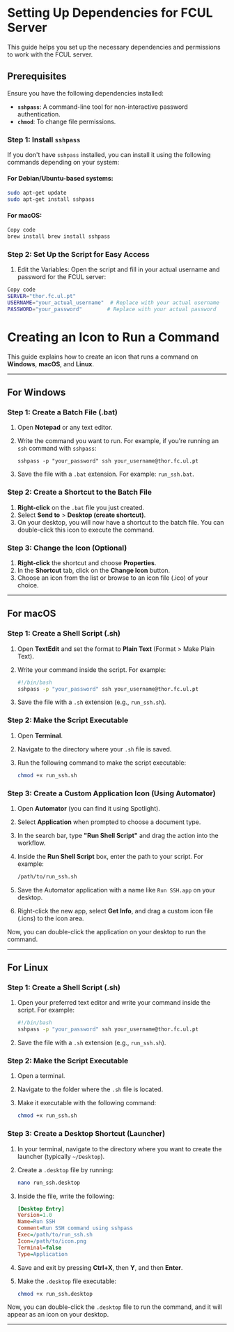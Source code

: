 # Setting Up Dependencies for FCUL Server

This guide helps you set up the necessary dependencies and permissions to work with the FCUL server.

## Prerequisites

Ensure you have the following dependencies installed:

- **`sshpass`**: A command-line tool for non-interactive password authentication.
- **`chmod`**: To change file permissions.

### Step 1: Install `sshpass`

If you don't have `sshpass` installed, you can install it using the following commands depending on your system:

#### For Debian/Ubuntu-based systems:
```bash
sudo apt-get update
sudo apt-get install sshpass
```
#### For macOS:

```bash
Copy code
brew install brew install sshpass
```

### Step 2: Set Up the Script for Easy Access
1. Edit the Variables: Open the script and fill in your actual username and password for the FCUL server:
```bash
Copy code
SERVER="thor.fc.ul.pt"
USERNAME="your_actual_username"  # Replace with your actual username
PASSWORD="your_password"        # Replace with your actual password
```

# Creating an Icon to Run a Command

This guide explains how to create an icon that runs a command on **Windows**, **macOS**, and **Linux**.

---

## **For Windows**

### Step 1: Create a Batch File (.bat)

1. Open **Notepad** or any text editor.
2. Write the command you want to run. For example, if you're running an `ssh` command with `sshpass`:

    ```batch
    sshpass -p "your_password" ssh your_username@thor.fc.ul.pt
    ```

3. Save the file with a `.bat` extension. For example: `run_ssh.bat`.

### Step 2: Create a Shortcut to the Batch File

1. **Right-click** on the `.bat` file you just created.
2. Select **Send to** > **Desktop (create shortcut)**.
3. On your desktop, you will now have a shortcut to the batch file. You can double-click this icon to execute the command.

### Step 3: Change the Icon (Optional)

1. **Right-click** the shortcut and choose **Properties**.
2. In the **Shortcut** tab, click on the **Change Icon** button.
3. Choose an icon from the list or browse to an icon file (.ico) of your choice.

---

## **For macOS**

### Step 1: Create a Shell Script (.sh)

1. Open **TextEdit** and set the format to **Plain Text** (Format > Make Plain Text).
2. Write your command inside the script. For example:

    ```bash
    #!/bin/bash
    sshpass -p "your_password" ssh your_username@thor.fc.ul.pt
    ```

3. Save the file with a `.sh` extension (e.g., `run_ssh.sh`).

### Step 2: Make the Script Executable

1. Open **Terminal**.
2. Navigate to the directory where your `.sh` file is saved.
3. Run the following command to make the script executable:

    ```bash
    chmod +x run_ssh.sh
    ```

### Step 3: Create a Custom Application Icon (Using Automator)

1. Open **Automator** (you can find it using Spotlight).
2. Select **Application** when prompted to choose a document type.
3. In the search bar, type **"Run Shell Script"** and drag the action into the workflow.
4. Inside the **Run Shell Script** box, enter the path to your script. For example:

    ```bash
    /path/to/run_ssh.sh
    ```

5. Save the Automator application with a name like `Run SSH.app` on your desktop.
6. Right-click the new app, select **Get Info**, and drag a custom icon file (.icns) to the icon area.

Now, you can double-click the application on your desktop to run the command.

---

## **For Linux**

### Step 1: Create a Shell Script (.sh)

1. Open your preferred text editor and write your command inside the script. For example:

    ```bash
    #!/bin/bash
    sshpass -p "your_password" ssh your_username@thor.fc.ul.pt
    ```

2. Save the file with a `.sh` extension (e.g., `run_ssh.sh`).

### Step 2: Make the Script Executable

1. Open a terminal.
2. Navigate to the folder where the `.sh` file is located.
3. Make it executable with the following command:

    ```bash
    chmod +x run_ssh.sh
    ```

### Step 3: Create a Desktop Shortcut (Launcher)

1. In your terminal, navigate to the directory where you want to create the launcher (typically `~/Desktop`).
2. Create a `.desktop` file by running:

    ```bash
    nano run_ssh.desktop
    ```

3. Inside the file, write the following:

    ```ini
    [Desktop Entry]
    Version=1.0
    Name=Run SSH
    Comment=Run SSH command using sshpass
    Exec=/path/to/run_ssh.sh
    Icon=/path/to/icon.png
    Terminal=false
    Type=Application
    ```

4. Save and exit by pressing **Ctrl+X**, then **Y**, and then **Enter**.
5. Make the `.desktop` file executable:

    ```bash
    chmod +x run_ssh.desktop
    ```

Now, you can double-click the `.desktop` file to run the command, and it will appear as an icon on your desktop.

---
